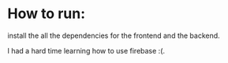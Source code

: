 # How to run:
install the all the dependencies for the frontend and the backend. 

I had a hard time learning how to use firebase :(. 
